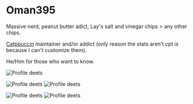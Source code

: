 # Oman395
Massive nerd, peanut butter adict, Lay's salt and vinegar chips > any other chips.

[Catppuccin](https://github.com/catppuccin) maintainer and/or addict (only reason the stats aren't cpt is because I can't customize them).

He/Him for those who want to know.

![Profile deets](http://github-profile-summary-cards.vercel.app/api/cards/profile-details?username=Oman395&theme=github_dark)

![Profile deets](http://github-profile-summary-cards.vercel.app/api/cards/repos-per-language?username=Oman395&theme=github_dark&exclude=dots)
![Profile deets](http://github-profile-summary-cards.vercel.app/api/cards/most-commit-language?username=Oman395&theme=github_dark&exclude=dots)

![Profile deets](http://github-profile-summary-cards.vercel.app/api/cards/stats?username=Oman395&theme=github_dark)
![Profile deets](http://github-profile-summary-cards.vercel.app/api/cards/productive-time?username=Oman395&theme=github_dark&utcOffset=-5)
